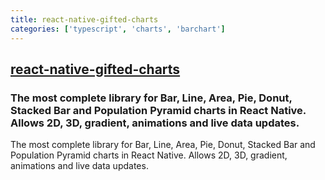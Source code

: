 ```yaml
---
title: react-native-gifted-charts
categories: ['typescript', 'charts', 'barchart']
---
```

## [react-native-gifted-charts](https://github.com/Abhinandan-Kushwaha/react-native-gifted-charts)

### The most complete library for Bar, Line, Area, Pie, Donut, Stacked Bar and Population Pyramid charts in React Native. Allows 2D, 3D, gradient, animations and live data updates.


The most complete library for Bar, Line, Area, Pie, Donut, Stacked Bar and Population Pyramid charts in React Native. Allows 2D, 3D, gradient, animations and live data updates.
